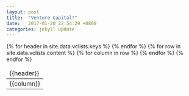 ```yaml
---
layout: post
title:  "Venture Capital!"
date:   2017-01-20 22:54:29 +0800
categories: jekyll update
---
```


<table>
  <thead>
    <tr>
    {% for header in site.data.vclists.keys %}
      <td>{{header}}</td>
    {% endfor %}
    </tr>
  </thead>
  <tbody>
    {% for row in site.data.vclists.content %}
    <tr>
    {% for column in row %}
      <td>{{column}}</td>
    {% endfor %}
    </tr>
    {% endfor %}
  </tbody>
</table>
